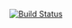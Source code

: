 [![Build Status](https://app.travis-ci.com/Orkhan1524/lab06.svg?token=z23iScusSVv24qJkzhbH&branch=main)](https://app.travis-ci.com/Orkhan1524/lab06)
